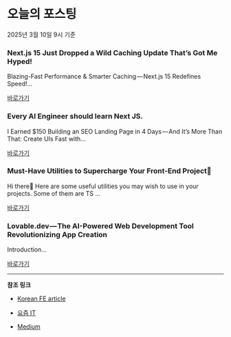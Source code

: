 # 오늘의 포스팅 
2025년 3월 10일 9시 기준 

### Next.js 15 Just Dropped a Wild Caching Update That’s Got Me Hyped! 

 Blazing-Fast Performance & Smarter Caching — Next.js 15 Redefines Speed!... 

 [바로가기](https://medium.com/m/signin?actionUrl=https%3A%2F%2Fmedium.com%2F_%2Fbookmark%2Fp%2F752fded8fcc5&operation=register&redirect=https%3A%2F%2Fmedium.com%2F%40letscodefuture%2Fnext-js-15-just-dropped-a-wild-caching-update-thats-got-me-hyped-752fded8fcc5&source=---recommended_stories---reactjs---0-84----------------bookmark_preview----a558cc1d_7e92_4d9b_b260_4854965a7b4e--------------) 

### Every AI Engineer should learn Next JS. 

 I Earned $150 Building an SEO Landing Page in 4 Days — And It’s More Than That: Create UIs Fast with... 

 [바로가기](https://medium.com/m/signin?actionUrl=https%3A%2F%2Fmedium.com%2F_%2Fbookmark%2Fp%2F554f634a5f47&operation=register&redirect=https%3A%2F%2Flevelup.gitconnected.com%2Fevery-ai-engineer-should-learn-next-js-554f634a5f47&source=---recommended_stories---nextjs---0-84----------------bookmark_preview----c29836d1_8efa_4ffa_b94b_fe3bf3861aab--------------) 

### Must-Have Utilities to Supercharge Your Front-End Project🚀 

 Hi there👋
Here are some useful utilities you may wish to use in your projects.
Some of them are TS ... 

 [바로가기](https://medium.com/m/signin?actionUrl=https%3A%2F%2Fmedium.com%2F_%2Fbookmark%2Fp%2Fc495182d47c0&operation=register&redirect=https%3A%2F%2Fmedium.com%2F%40matinshamsaei%2Fmust-have-utilities-to-supercharge-your-front-end-project-c495182d47c0&source=---recommended_stories---front_end_development---0-84----------------bookmark_preview----3510c52e_4798_4938_a845_457c2860f262--------------) 

### Lovable.dev — The AI-Powered Web Development Tool Revolutionizing App Creation 

 Introduction... 

 [바로가기](https://medium.com/m/signin?actionUrl=https%3A%2F%2Fmedium.com%2F_%2Fbookmark%2Fp%2Fcfa061fd7306&operation=register&redirect=https%3A%2F%2Fmedium.com%2F%40officewajidali%2Flovable-dev-the-ai-powered-web-development-tool-revolutionizing-app-creation-cfa061fd7306&source=---recommended_stories---react---0-84----------------bookmark_preview----6341b7be_9223_4c4e_a2b3_59b9b82e46bd--------------) 

---

**참조 링크**

- [Korean FE article](https://kofearticle.substack.com) 

- [요즘 IT](https://yozm.wishket.com/magazine) 

- [Medium](https://medium.com) 

